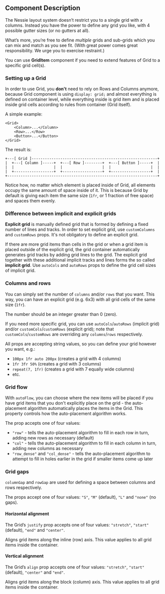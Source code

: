## Component Description

The Nessie layout system doesn’t restrict you to a single grid with *x* columns.
Instead you have the power to define any grid you like, with 4 possible gutter
sizes (or no gutters at all).

What’s more, you’re free to define *multiple* grids and sub-grids which you can
mix and match as you see fit. (With great power comes great responsibility.
We urge you to exercise restraint.)

You can use **GridItem** component if you need to extend features of Grid to a
specific grid cell(s).


### Setting up a Grid

In order to use Grid, you **don't** need to rely on Rows and Columns anymore,
because Grid component is using `display: grid;` and almost everything is
defined on container level, while everything inside is grid item and is placed
inside grid cells according to rules from container (Grid itself).

A simple example:

```
<Grid>
    <Column>...</Column>
    <Row>...</Row>
    <Button>...</Button>
</Grid>
```

The result is:

```
+---[ Grid ]---------------------------------------------------------+
|  +---[ Column ]-----+  +---[ Row ]--------+  +---[ Button ]-----+  |
|  |                  |  |                  |  |                  |  |
|  +------------------+  +------------------+  +------------------+  |
+--------------------------------------------------------------------+
```

Notice how, no matter which element is placed inside of Grid, all elements
occupy the same amount of space inside of it. This is because Grid by default
is giving each item the same size (`1fr`, or 1 fraction of free space) and
spaces them evenly.


### Difference between implicit and explicit grids

**Explicit grid** is manually defined grid that is formed by defining a fixed
number of lines and tracks. In order to set explicit grid, use
`customColumns` and `customRows` props. It's not obligatory to define an
explicit grid.


If there are more grid items than cells in the grid or when a grid item is
placed outside of the explicit grid, the grid container automatically generates
grid tracks by adding grid lines to the grid. The explicit grid together with
these additional implicit tracks and lines forms the so called
**implicit grid**. Use `autoCols` and `autoRows` props to define the grid cell
sizes of implicit grid.


### Columns and rows

You can simply set the number of `columns` and/or `rows` that you want. This
way, you can have an explicit grid (e.g. 6x3) with all grid cells of the same
size (`1fr`).

The number should be an integer greater than 0 (zero).

If you need more specific grid, you can use `autoCols`/`autoRows` (implicit
grid) and/or `customCols`/`customRows` (explicit grid); note that
`customCols`/`customRows` are overriding any `columns`/`rows` respectively.

All props are accepting string values, so you can define your grid however you
want, e.g.:
- `100px 1fr auto 200px` (creates a grid with 4 columns)
- `1fr 3fr 50%` (creates a grid with 3 columns)
- `repeat(7, 1fr)` (creates a grid with 7 equally wide columns)
- etc.


### Grid flow

With `autoFlow`, you can choose where the new items will be placed if you have
grid items that you don't explicitly place on the grid - the auto-placement
algorithm automatically places the items in the Grid. This property controls how
the auto-placement algorithm works.

The prop accepts one of four values:
- `"row"` - tells the auto-placement algorithm to fill in each row in turn,
adding new rows as necessary (default)
- `"col"` - tells the auto-placement algorithm to fill in each column in turn,
adding new columns as necessary
- `"row_dense"` and `"col_dense"` - tells the auto-placement algorithm to
attempt to fill in holes earlier in the grid if smaller items come up later


### Grid gaps

`columnGap` and `rowGap` are used for defining a space between columns and rows
respectively.

The props accept one of four values: `"S"`, `"M"` (default), `"L"` and `"none"`
(no gaps).


#### Horizontal alignment

The Grid’s `justify` prop accepts one of four values: `"stretch"`,
`"start"` (default), `"end"` and `"center"`.

Aligns grid items along the inline (row) axis. This value applies to all grid
items inside the container.


#### Vertical alignment

The Grid’s `align` prop accepts one of four values: `"stretch"`, `"start"`
(default), `"center"` and `"end"`.

Aligns grid items along the block (column) axis. This value applies to all grid
items inside the container.
